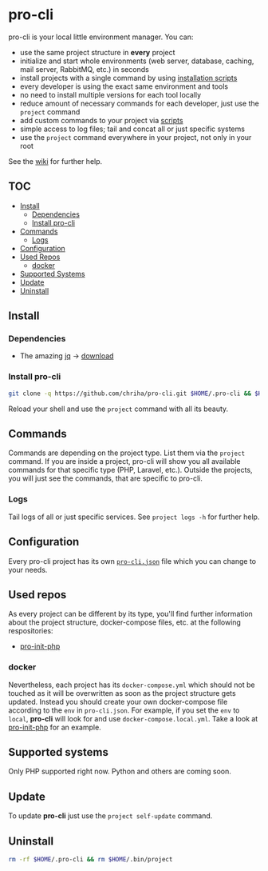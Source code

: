 # pro-cli

pro-cli is your local little environment manager. You can:

- use the same project structure in **every** project
- initialize and start whole environments (web server, database, caching, mail server, RabbitMQ, etc.) in seconds
- install projects with a single command by using [installation scripts](https://github.com/chriha/pro-cli/wiki/Using-the-install-command-and-scripts)
- every developer is using the exact same environment and tools
- no need to install multiple versions for each tool locally
- reduce amount of necessary commands for each developer, just use the `project` command
- add custom commands to your project via [scripts](https://github.com/chriha/pro-cli/wiki/Using-the-install-command-and-scripts)
- simple access to log files; tail and concat all or just specific systems
- use the `project` command everywhere in your project, not only in your root

See the [wiki](https://github.com/chriha/pro-cli/wiki) for further help.

## TOC

- [Install](#install)
  - [Dependencies](#dependencies)
  - [Install pro-cli](#install-pro-cli)
- [Commands](#commands)
  - [Logs](#logs)
- [Configuration](#configuration)
- [Used Repos](#used-repos)
  - [docker](#docker)
- [Supported Systems](#supported-systems)
- [Update](#update)
- [Uninstall](#uninstall)


## Install

### Dependencies

- The amazing [jq](https://stedolan.github.io/jq/) -> [download](https://stedolan.github.io/jq/download/)

### Install pro-cli

```bash
git clone -q https://github.com/chriha/pro-cli.git $HOME/.pro-cli && $HOME/.pro-cli/setup.sh
```

Reload your shell and use the `project` command with all its beauty.

## Commands

Commands are depending on the project type. List them via the `project` command. If you are inside a project, pro-cli will show you all available commands for that specific type (PHP, Laravel, etc.). Outside the projects, you will just see the commands, that are specific to pro-cli.

### Logs

Tail logs of all or just specific services. See `project logs -h` for further help.

## Configuration

Every pro-cli project has its own [`pro-cli.json`](pro-cli.json) file which you can change to your needs.


## Used repos

As every project can be different by its type, you'll find further information about the project structure, docker-compose files, etc. at the following respositories:
- [pro-init-php](https://github.com/chriha/pro-init-php)

### docker

Nevertheless, each project has its `docker-compose.yml` which should not be touched as it will be overwritten as soon as the project structure gets updated. Instead you should create your own docker-compose file according to the `env` in `pro-cli.json`. For example, if you set the `env` to `local`, **pro-cli** will look for and use `docker-compose.local.yml`. Take a look at [pro-init-php](https://github.com/chriha/pro-init-php) for an example.

## Supported systems

Only PHP supported right now. Python and others are coming soon.

## Update

To update **pro-cli** just use the `project self-update` command.

## Uninstall

```bash
rm -rf $HOME/.pro-cli && rm $HOME/.bin/project
```
